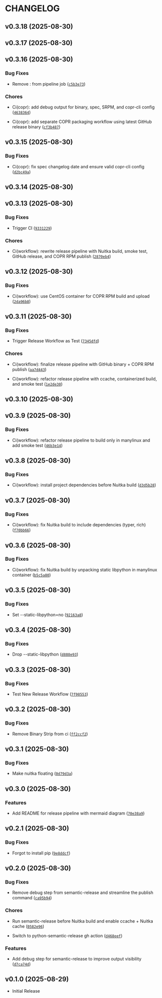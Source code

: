 # CHANGELOG

<!-- version list -->

## v0.3.18 (2025-08-30)


## v0.3.17 (2025-08-30)


## v0.3.16 (2025-08-30)

### Bug Fixes

- Remove : from pipeline job
  ([`c5b3e73`](https://github.com/Paul1404/Sentinel/commit/c5b3e735290096cc6b4d18ee0516bd6f51be28c1))

### Chores

- Ci(copr): add debug output for binary, spec, SRPM, and copr-cli config
  ([`4638364`](https://github.com/Paul1404/Sentinel/commit/46383646be4c827c8c4db61f76e32c87e4e89c8c))

- Ci(copr): add separate COPR packaging workflow using latest GitHub release binary
  ([`cf3b487`](https://github.com/Paul1404/Sentinel/commit/cf3b48746b1829044892f8168f1c5c8d7312563b))


## v0.3.15 (2025-08-30)

### Bug Fixes

- Ci(copr): fix spec changelog date and ensure valid copr-cli config
  ([`d2bc49a`](https://github.com/Paul1404/Sentinel/commit/d2bc49a94e71a6d06429bb3045ce3229ac2e49da))


## v0.3.14 (2025-08-30)


## v0.3.13 (2025-08-30)

### Bug Fixes

- Trigger CI
  ([`9331229`](https://github.com/Paul1404/Sentinel/commit/9331229e31be7a671ca5b72c0d860b0a554fc3c1))

### Chores

- Ci(workflow): rewrite release pipeline with Nuitka build, smoke test, GitHub release, and COPR RPM
  publish
  ([`2870eb4`](https://github.com/Paul1404/Sentinel/commit/2870eb4fb8a2f7e2a3e0ab7cb2b619b062343032))


## v0.3.12 (2025-08-30)

### Bug Fixes

- Ci(workflow): use CentOS container for COPR RPM build and upload
  ([`2da96b8`](https://github.com/Paul1404/Sentinel/commit/2da96b8d5116ac4fe0f4432be626d4d5669683fc))


## v0.3.11 (2025-08-30)

### Bug Fixes

- Trigger Release Workflow as Test
  ([`7345dfd`](https://github.com/Paul1404/Sentinel/commit/7345dfd25881f601f3c9377aa8d2a681d2cc7f04))

### Chores

- Ci(workflow): finalize release pipeline with GitHub binary + COPR RPM publish
  ([`aa7d443`](https://github.com/Paul1404/Sentinel/commit/aa7d443aa28c2bf45aacee4c49302fcce34c9508))

- Ci(workflow): refactor release pipeline with ccache, containerized build, and smoke test
  ([`1e2de30`](https://github.com/Paul1404/Sentinel/commit/1e2de302adc8ce8f1df401ba7a630c8a12240937))


## v0.3.10 (2025-08-30)


## v0.3.9 (2025-08-30)

### Bug Fixes

- Ci(workflow): refactor release pipeline to build only in manylinux and add smoke test
  ([`46b3e14`](https://github.com/Paul1404/Sentinel/commit/46b3e149a921bee6d210a07d8ea7b0d2782fabcd))


## v0.3.8 (2025-08-30)

### Bug Fixes

- Ci(workflow): install project dependencies before Nuitka build
  ([`d3d5b28`](https://github.com/Paul1404/Sentinel/commit/d3d5b286c90099775a7a29c3356cdcac7014e71d))


## v0.3.7 (2025-08-30)

### Bug Fixes

- Ci(workflow): fix Nuitka build to include dependencies (typer, rich)
  ([`f70bb66`](https://github.com/Paul1404/Sentinel/commit/f70bb66a673cecf72fb5071b77723be72ed956c5))


## v0.3.6 (2025-08-30)

### Bug Fixes

- Ci(workflow): fix Nuitka build by unpacking static libpython in manylinux container
  ([`b5c5a80`](https://github.com/Paul1404/Sentinel/commit/b5c5a80d241864e905519bae82b6ff2a66eb2732))


## v0.3.5 (2025-08-30)

### Bug Fixes

- Set --static-libpython=no
  ([`92163a8`](https://github.com/Paul1404/Sentinel/commit/92163a824da1bd0f2bf86d6b4ff20b12631a3323))


## v0.3.4 (2025-08-30)

### Bug Fixes

- Drop --static-libpython
  ([`d888e93`](https://github.com/Paul1404/Sentinel/commit/d888e93aea1a71298b73ed015edf31d3b408085f))


## v0.3.3 (2025-08-30)

### Bug Fixes

- Test New Release Workflow
  ([`7f98553`](https://github.com/Paul1404/Sentinel/commit/7f9855378b1969162d378cd36d72a0320e097873))


## v0.3.2 (2025-08-30)

### Bug Fixes

- Remove Binary Strip from ci
  ([`ff2ccf2`](https://github.com/Paul1404/Sentinel/commit/ff2ccf2b6a0eec43e460c6baf0402e9739b5f7c9))


## v0.3.1 (2025-08-30)

### Bug Fixes

- Make nuitka floating
  ([`0d79d3a`](https://github.com/Paul1404/Sentinel/commit/0d79d3a5c269fb9e6d429bd62e85988145dfa0b1))


## v0.3.0 (2025-08-30)

### Features

- Add README for release pipeline with mermaid diagram
  ([`70e38a9`](https://github.com/Paul1404/Sentinel/commit/70e38a9e248c540da5584020e45f28409153626a))


## v0.2.1 (2025-08-30)

### Bug Fixes

- Forgot to install pip
  ([`9e8ddcf`](https://github.com/Paul1404/Sentinel/commit/9e8ddcf9416e65926c8c521c9cb0878537e7a294))


## v0.2.0 (2025-08-30)

### Bug Fixes

- Remove debug step from semantic-release and streamline the publish command
  ([`ca95b94`](https://github.com/Paul1404/Sentinel/commit/ca95b948a337979ff0a5ca651ed5fd4bc3452efd))

### Chores

- Run semantic-release before Nuitka build and enable ccache + Nuitka cache
  ([`0582e96`](https://github.com/Paul1404/Sentinel/commit/0582e962cfef60b0cf5e7359119eb0f94d19141e))

- Switch to python-semantic-release gh action
  ([`d468eef`](https://github.com/Paul1404/Sentinel/commit/d468eefe04fe98066e42bfff8a85f93e9baa1645))

### Features

- Add debug step for semantic-release to improve output visibility
  ([`d7ca74d`](https://github.com/Paul1404/Sentinel/commit/d7ca74d6ce97117042b8b4fec83068d229218d4c))


## v0.1.0 (2025-08-29)

- Initial Release
